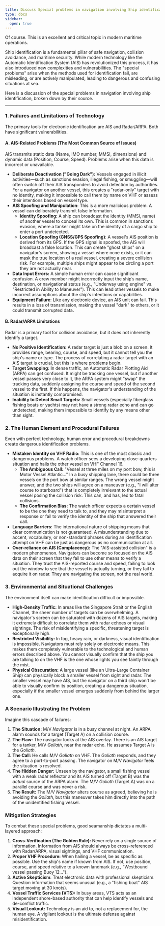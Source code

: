 ```yaml
---
title: Discuss Special problems in navigation involving Ship identification.
type: docs
sidebar:
  open: true
---
```


Of course. This is an excellent and critical topic in modern maritime operations.

Ship identification is a fundamental pillar of safe navigation, collision avoidance, and maritime security. While modern technology like the Automatic Identification System (AIS) has revolutionized this process, it has also introduced new complexities and vulnerabilities. The "special problems" arise when the methods used for identification fail, are misleading, or are actively manipulated, leading to dangerous and confusing situations at sea.

Here is a discussion of the special problems in navigation involving ship identification, broken down by their source.

---

### 1. Failures and Limitations of Technology

The primary tools for electronic identification are AIS and Radar/ARPA. Both have significant vulnerabilities.

#### **A. AIS-Related Problems (The Most Common Source of Issues)**

AIS transmits static data (Name, IMO number, MMSI, dimensions) and dynamic data (Position, Course, Speed). Problems arise when this data is incorrect or unavailable.

*   **Deliberate Deactivation ("Going Dark"):** Vessels engaged in illicit activities—such as sanctions evasion, illegal fishing, or smuggling—will often switch off their AIS transponders to avoid detection by authorities. For a navigator on another vessel, this creates a "radar-only" target with no identity, making it impossible to call them by name on VHF or assess their intentions based on vessel type.
*   **AIS Spoofing and Manipulation:** This is a more malicious problem. A vessel can deliberately transmit false information.
    *   **Identity Spoofing:** A ship can broadcast the identity (MMSI, name) of another vessel to conceal its own. This is common in sanctions evasion, where a tanker might take on the identity of a cargo ship to enter a port undetected.
    *   **Location Spoofing (GNSS/GPS Spoofing):** A vessel's AIS position is derived from its GPS. If the GPS signal is spoofed, the AIS will broadcast a false location. This can create "ghost ships" on a navigator's screen, showing a vessel where none exists, or it can mask the true location of a real vessel, creating a severe collision risk. For example, multiple ships might appear to be circling a port they are not actually near.
*   **Data Input Errors:** A simple human error can cause significant confusion. A crew member might incorrectly input the ship’s name, destination, or navigational status (e.g., "Underway using engine" vs. "Restricted in Ability to Maneuver"). This can lead other vessels to make incorrect assumptions about the ship's intentions or capabilities.
*   **Equipment Failure:** Like any electronic device, an AIS unit can fail. This results in a loss of transmission, making the vessel "dark" to others, or it could transmit corrupted data.

#### **B. Radar/ARPA Limitations**

Radar is a primary tool for collision avoidance, but it does not inherently identify a target.

*   **No Positive Identification:** A radar target is just a blob on a screen. It provides range, bearing, course, and speed, but it cannot tell you the ship's name or type. The process of correlating a radar target with an AIS target is crucial, but this is where problems begin.
*   **Target Swapping:** In dense traffic, an Automatic Radar Plotting Aid (ARPA) can get confused. It might be tracking one vessel, but if another vessel passes very close to it, the ARPA system might "swap" the tracking data, suddenly assigning the course and speed of the second vessel to the first. If this happens, the navigator's understanding of the situation is instantly compromised.
*   **Inability to Detect Small Targets:** Small vessels (especially fiberglass fishing boats or yachts) may not have a strong radar echo and can go undetected, making them impossible to identify by any means other than sight.

### 2. The Human Element and Procedural Failures

Even with perfect technology, human error and procedural breakdowns create dangerous identification problems.

*   **Mistaken Identity on VHF Radio:** This is one of the most classic and dangerous problems. A watch officer sees a developing close-quarters situation and hails the other vessel on VHF Channel 16.
    *   **The Ambiguous Call:** "Vessel at three miles on my port bow, this is Motor Vessel Atlantic..." In a busy shipping lane, there could be three vessels on the port bow at similar ranges. The wrong vessel might answer, and the two ships will agree on a maneuver (e.g., "I will alter course to starboard") that is completely irrelevant to the actual vessel posing the collision risk. This can, and has, led to fatal collisions.
    *   **The Confirmation Bias:** The watch officer expects a certain vessel to be the one they need to talk to, and they may misinterpret a response or fail to verify the identity of the ship that answered their call.
*   **Language Barriers:** The international nature of shipping means that clear communication is not guaranteed. A misunderstanding due to accent, vocabulary, or non-standard phrases during an identification attempt on VHF can be just as dangerous as no communication at all.
*   **Over-reliance on AIS (Complacency):** The "AIS-assisted collision" is a modern phenomenon. Navigators can become so focused on the AIS data on their screen that they fail to use other means to verify a situation. They trust the AIS-reported course and speed, failing to look out the window to see that the vessel is actually turning, or they fail to acquire it on radar. They are navigating the screen, not the real world.

### 3. Environmental and Situational Challenges

The environment itself can make identification difficult or impossible.

*   **High-Density Traffic:** In areas like the Singapore Strait or the English Channel, the sheer number of targets can be overwhelming. A navigator's screen can be saturated with dozens of AIS targets, making it extremely difficult to correlate them with radar echoes or visual sightings. The risk of misidentifying a specific, threatening target is exceptionally high.
*   **Restricted Visibility:** In fog, heavy rain, or darkness, visual identification is impossible. Navigators must rely solely on electronic means. This makes them completely vulnerable to the technological and human errors described above. You cannot visually confirm that the ship you are talking to on the VHF is the one whose lights you see faintly through the mist.
*   **Physical Obscuration:** A large vessel (like an Ultra-Large Container Ship) can physically block a smaller vessel from sight and radar. The smaller vessel may have AIS, but the navigator on a third ship won't be able to visually confirm its position, creating a dangerous situation, especially if the smaller vessel emerges suddenly from behind the larger one.

### A Scenario Illustrating the Problem

Imagine this cascade of failures:

1.  **The Situation:** M/V *Navigator* is in a busy channel at night. An ARPA alarm sounds for a target (Target A) on a collision course.
2.  **The Flaw:** The navigator looks at the AIS overlay. There is an AIS target for a tanker, M/V *Goliath*, near the radar echo. He assumes Target A is the *Goliath*.
3.  **The Call:** He calls M/V *Goliath* on VHF. The *Goliath* responds, and they agree to a port-to-port passing. The navigator on M/V *Navigator* feels the situation is resolved.
4.  **The Hidden Danger:** Unseen by the navigator, a small fishing vessel with a weak radar reflector and its AIS turned off (Target B) was the *actual* source of the ARPA alarm. The M/V *Goliath* (Target A) was on a parallel course and was never a risk.
5.  **The Result:** The M/V *Navigator* alters course as agreed, believing he is avoiding the *Goliath*, but this maneuver takes him directly into the path of the unidentified fishing vessel.

### Mitigation Strategies

To combat these special problems, good seamanship dictates a multi-layered approach:

1.  **Cross-Verification (The Golden Rule):** Never rely on a single source of information. Information from AIS should always be cross-referenced with Radar/ARPA, visual sightings, and VHF communication.
2.  **Proper VHF Procedure:** When hailing a vessel, be as specific as possible. Use the ship's name if known from AIS. If not, use position, course, and speed relative to a known landmark (e.g., "Westbound vessel passing Buoy 12...").
3.  **Active Skepticism:** Treat electronic data with professional skepticism. Question information that seems unusual (e.g., a "fishing boat" AIS target moving at 30 knots).
4.  **Vessel Traffic Services (VTS):** In busy areas, VTS acts as an independent shore-based authority that can help identify vessels and de-conflict traffic.
5.  **Visual Lookout:** Technology is an aid to, not a replacement for, the human eye. A vigilant lookout is the ultimate defense against misidentification.